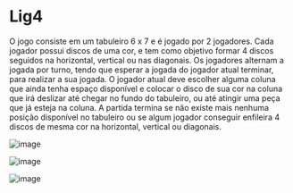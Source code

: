 # Lig4

O jogo consiste em um tabuleiro 6 x 7 e é jogado por 2 jogadores. Cada jogador possui discos de uma cor, e tem como objetivo formar 4 discos seguidos na horizontal, vertical ou nas diagonais. Os jogadores alternam a jogada por turno, tendo que esperar a jogada do jogador atual terminar, para realizar a sua jogada. O jogador atual deve escolher alguma coluna que ainda tenha espaço disponível e colocar o disco de sua cor na coluna que irá deslizar até chegar no fundo do tabuleiro, ou até atingir uma peça que já esteja na coluna. A partida termina se não existe mais nenhuma posição disponível no tabuleiro ou se algum jogador conseguir enfileira 4 discos de mesma cor na horizontal, vertical ou diagonais.

![image](https://user-images.githubusercontent.com/42323511/122964214-667fc180-d35d-11eb-92c5-5095396d54a1.png)

![image](https://user-images.githubusercontent.com/42323511/122964422-a2b32200-d35d-11eb-8969-61ce0607f9b9.png)

![image](https://user-images.githubusercontent.com/42323511/122964646-da21ce80-d35d-11eb-8f7c-03ecb322b901.png)


